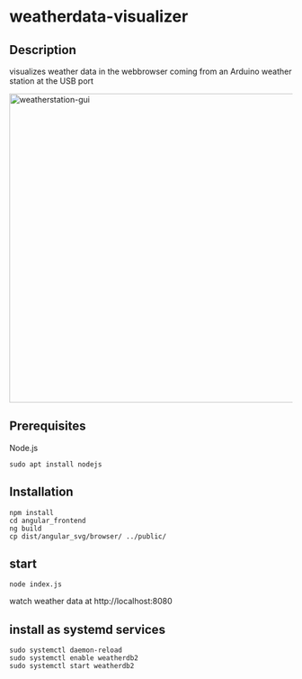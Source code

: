 # weatherdata-visualizer

## Description
visualizes weather data in the webbrowser coming from an Arduino weather station at the USB port

<img width="1024" height="549" alt="weatherstation-gui" src="https://github.com/user-attachments/assets/bbec131e-0641-421a-810c-9a6b27ab8a7b" />

## Prerequisites
Node.js
```
sudo apt install nodejs
```

## Installation
```
npm install
cd angular_frontend
ng build
cp dist/angular_svg/browser/ ../public/
```
## start
```
node index.js
```
watch weather data at http://localhost:8080

## install as systemd services
```
sudo systemctl daemon-reload
sudo systemctl enable weatherdb2
sudo systemctl start weatherdb2
```
